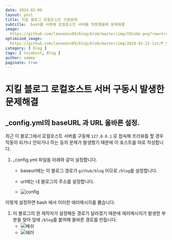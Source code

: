 ```yaml
---
date: 2024-02-09
layout: post
title: 지킬 블로그 로컬호스트 구동문제
subtitle:  bash를 사용해 로컬호스트 서버를 작동했을때 문제해결
image: 
  https://github.com/leesemin89/blog/blob/master/img/VSCode.png?raw=true
optimized_image:    
  https://github.com/leesemin89/blog/blob/master/img/2024-01-22-1st/P_VSCode.png?raw=true
category: [ blog ]
tags: [ locahost, Blog ]
author: sammy
paginate: true
---
```


# 지킬 블로그 로컬호스트 서버 구동시 발생한 문제해결

## _config.yml의 baseURL 과 URL 올바른 설정.
최근 이 블로그에서 로컬호스트 서버를 구동해 `127.0.0.1` 로 접속해 프리뷰를 할 경우 작동이 되거나 안되거나 하는 등의 문제가 발생했기 때문에 이 포스트를 따로 작성합니다.

1. _config.yml 파일을 아래와 같이 설정합니다.
    * baseurl에는 이 블로그 경로가 `github/blog` 이므로 `/blog`를 설정합니다.
    * url에는 내 블로그의 주소를 설정합니다. 

    * ![config]()

이렇게 설정하면 bash 에서 이러한 에러메시지를 뿜습니다.

1. 이 블로그의 원 제작자가 설정해둔 경로가 달라졌기 때문에 에러메시지가 발생한 부분을 찾아 앞에 `/blog`를 붙여해 올바른 경로를 만듭니다.
    * ![배쉬]()
    * ![에러]()

